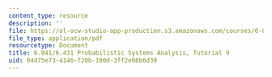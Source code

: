 ```yaml
---
content_type: resource
description: ''
file: https://ol-ocw-studio-app-production.s3.amazonaws.com/courses/6-041sc-probabilistic-systems-analysis-and-applied-probability-fall-2013/04d75e734146f20b100d3ff2e08b6d39_MIT6_041SCF13_tut09.pdf
file_type: application/pdf
resourcetype: Document
title: 6.041/6.431 Probabilistic Systems Analysis, Tutorial 9
uid: 04d75e73-4146-f20b-100d-3ff2e08b6d39
---
```

